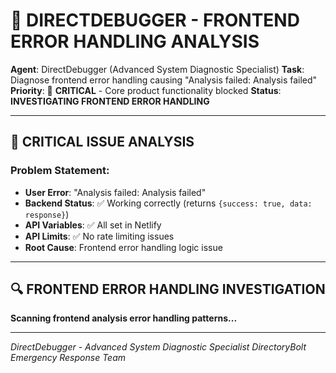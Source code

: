 # 🔧 DIRECTDEBUGGER - FRONTEND ERROR HANDLING ANALYSIS

**Agent**: DirectDebugger (Advanced System Diagnostic Specialist)
**Task**: Diagnose frontend error handling causing "Analysis failed: Analysis failed" 
**Priority**: 🚨 **CRITICAL** - Core product functionality blocked
**Status**: **INVESTIGATING FRONTEND ERROR HANDLING**

---

## 🎯 **CRITICAL ISSUE ANALYSIS**

### **Problem Statement**:
- **User Error**: "Analysis failed: Analysis failed" 
- **Backend Status**: ✅ Working correctly (returns `{success: true, data: response}`)
- **API Variables**: ✅ All set in Netlify
- **API Limits**: ✅ No rate limiting issues
- **Root Cause**: Frontend error handling logic issue

---

## 🔍 **FRONTEND ERROR HANDLING INVESTIGATION**

**Scanning frontend analysis error handling patterns...**

---

*DirectDebugger - Advanced System Diagnostic Specialist*
*DirectoryBolt Emergency Response Team*